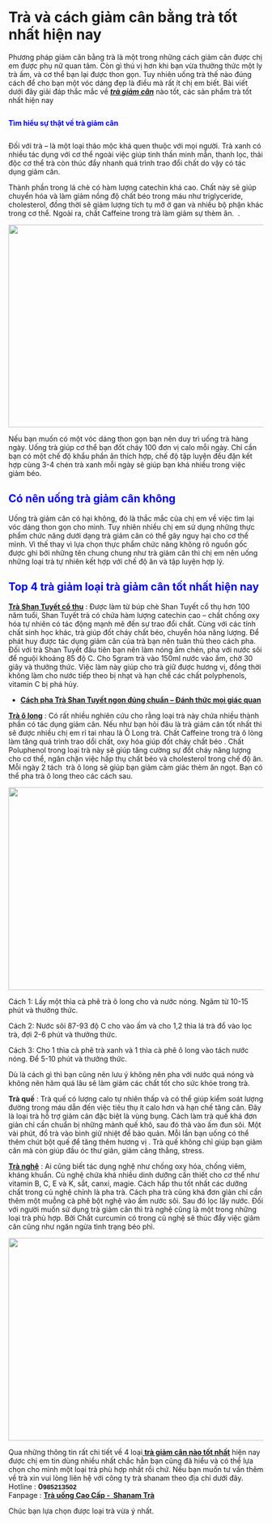 <h1>Trà và cách giảm cân bằng trà tốt nhất hiện nay</h1>

<p>Phương pháp giảm cân bằng trà&nbsp;là một trong những cách giảm cân được chị em&nbsp;được phụ nữ quan tâm. Còn gì thú vị hơn khi bạn vừa thưởng thức một ly trà ấm, và cơ thể bạn lại được thon gọn. Tuy nhiên uống trà thế nào đúng cách để cho bạn một vóc dáng đẹp là điều mà rất ít chị em biết. Bài viết dưới đây giải đáp thắc mắc về <em><a href="https://github.com/shanamtra/tra-giam-can-tot-nhat-hien-nay.html/"><strong>trà giảm cân</strong></a></em> nào tốt, các sản phẩm trà tốt nhất hiện nay</p>

<div class="no_bullets contracted" id="toc_container" style="width: auto; display: table;">
<p><strong><span style="color:#0000ff">Tìm hiểu sự thật về trà giảm cân</span></strong></p>
</div>

<p>Đối với trà &ndash; là một loại thảo mộc khá quen thuộc với mọi người. Trà xanh có nhiều tác dụng với cơ thể ngoài việc giúp tinh thần minh mẫn, thanh lọc, thải độc cơ thể trà còn thúc đẩy nhanh quá trình trao đổi chất do vậy có tác dụng giảm cân.</p>

<p>Thành phần trong lá chè có hàm lượng catechin khá cao. Chất này sẽ giúp chuyển hóa và làm giảm nồng độ chất béo trong máu như triglyceride, cholesterol, đồng thời sẽ giảm lượng tích tụ mỡ ở gan và nhiều bộ phận khác trong cơ thể. Ngoài ra, chất Caffeine trong trà làm giảm sự thèm ăn. &nbsp;.</p>

<p><img alt="" class="aligncenter size-full wp-image-263" src="https://shanam.com.vn/wp-content/uploads/2018/08/tra-giam-can-tot-nhat-hien-nay.jpg" style="height:400px; width:600px" /></p>

<p>Nếu bạn muốn có một vóc dáng thon gọn bạn nên duy trì uống trà hàng ngày. Uống trà giúp cơ thể bạn đốt cháy 100 đơn vị calo mỗi ngày. Chỉ cần bạn có một chế độ khẩu phần ăn thích hợp, chế độ tập luyện đều đặn kết hợp cùng 3-4 chén trà xanh mỗi ngày sẽ giúp bạn khá nhiều trong việc giảm béo.</p>

<h2><strong><span style="color:#0000ff">Có nên uống trà giảm cân không&nbsp;</span></strong></h2>

<p>Uống trà giảm cân có hại không, đó là thắc mắc của chị em về việc tìm lại vóc dáng thon gọn cho mình. Tuy nhiên nhiều chị em sử dụng những thực phẩm chức năng dưới dạng trà giảm cân có thể gây nguy hại cho cơ thể mình. Vì thế thay vì lựa chọn thực phẩm chức năng không rõ nguồn gốc được ghi bởi những tên chung chung như trà giảm cân thì chị em nên uống những loại trà tự nhiên kết hợp với chế độ ăn và tập luyện hợp lý.</p>

<h2><strong><span style="color:#0000ff">Top 4 trà giảm loại trà giảm cân tốt nhất hiện nay</span></strong></h2>

<p><strong><a href="https://shanam.com.vn/tra-shan-tuyet.html">Trà Shan Tuyết cổ thụ</a></strong> : Được làm từ búp chè Shan Tuyết cổ thụ hơn 100 năm tuổi, Shan Tuyết trà có chứa hàm lượng catechin cao &ndash; chất chống oxy hóa tự nhiên có tác động mạnh mẽ đến sự trao đổi chất. Cùng với các tính chất sinh học khác, trà giúp đốt cháy chất béo, chuyển hóa năng lượng. Để phát huy được tác dụng giảm cân của trà bạn nên tuân thủ theo cách pha. Đối với trà Shan Tuyết đầu tiên bạn nên làm nóng ấm chén, pha với nước sôi để nguội khoảng 85 độ C. Cho 5gram trà vào 150ml nước vào ấm, chờ 30 giây và thưởng thức. Việc làm này giúp cho trà giữ được hương vị, đồng thời không làm cho nước tiếp theo bị nhạt và hạn chế các chất polyphenols, vitamin C bị phá hủy.</p>

<ul>
	<li><a href="https://shanam.com.vn/cach-pha-tra-shan-tuyet.html"><strong>Cách pha Trà Shan Tuyết ngon đúng chuẩn &ndash; Đánh thức mọi giác quan</strong></a></li>
</ul>

<p><a href="http://phunuonline.com.vn/dep/giam-can-nho-uong-tra-o-long-moi-ngay-94842/"><strong>Trà ô long</strong></a> : Có rất nhiều nghiên cứu cho rằng loại trà này chứa nhiều thành phần có tác dụng giảm cân. Nếu như bạn hỏi đâu là trà giảm cân tốt nhất thì sẽ được nhiều chị em rỉ tai nhau là Ô Long trà. Chất Caffeine trong trà ô lòng làm tăng quá trình trao dổi chất, oxy hóa giúp đốt cháy chất béo . Chất Poluphenol trong loại trà này sẽ giúp tăng cường sự đốt cháy năng lượng cho cơ thể, ngăn chặn việc hấp thụ chất béo và cholesterol trong chế độ ăn. Mỗi ngày 2 tách &nbsp;trà ô long sẽ giúp bạn giảm cảm giác thèm ăn ngọt. Bạn có thể pha trà ô long theo các cách sau.</p>

<p><img alt="" class="aligncenter size-full wp-image-212" src="https://shanam.com.vn/wp-content/uploads/2018/08/hinh-anh-tra-o-long-trung-quoc.jpg" style="height:400px; width:600px" /></p>

<p>Cách 1: Lấy một thìa cà phê trà ô long cho và nước nóng. Ngâm từ 10-15 phút và thưởng thức.</p>

<p>Cách 2: Nước sôi 87-93 độ C cho vào ấm và cho 1,2 thìa lá trà đổ vào lọc trà, đợi 2-6 phút và thưởng thức.</p>

<p>Cách 3: Cho 1 thìa cà phê trà xanh và 1 thìa cà phê ô long vào tách nước nóng. Để 5-10 phút và thưởng thức.</p>

<p>Dù là cách gì thì bạn cũng nên lưu ý không nên pha với nước quá nóng và không nên hãm quá lâu sẽ làm giảm các chất tốt cho sức khỏe trong trà.</p>

<p><strong>Trà quế</strong> : Trà quế có lượng calo tự nhiên thấp và có thể giúp kiểm soát lượng đường trong máu dẫn đến việc tiêu thụ ít calo hơn và hạn chế tăng cân. Đây là loại trà hỗ trợ giảm cân đặc biệt là vùng bụng. Cách làm trà quế khá đơn giản chỉ cần chuẩn bị những mảnh quế khô, sau đó thả vào ấm đun sôi. Một vài phút, đổ trà vào bình giữ nhiệt để bảo quản. Mỗi lần bạn uống có thể thêm chút bột quế để tăng thêm hương vị . Trà quế không chỉ giúp bạn giảm cân mà còn giúp đầu óc thư giãn, giảm căng thẳng, stress.</p>

<p><a href="https://vtc.vn/tac-dung-than-ky-cua-tra-nghe-khong-phai-ai-cung-biet-d264460.html"><strong>Trà nghệ</strong></a> : Ai cũng biết tác dụng nghệ như chống oxy hóa, chống viêm, kháng khuẩn. Củ nghệ chứa khá nhiều dinh dưỡng cần thiết cho cơ thể như vitamin B, C, E và K, sắt, canxi, magie. Cách hấp thu tốt nhất các dưỡng chất trong củ nghệ chính là pha trà. Cách pha trà cũng khá đơn giản chỉ cần thêm một muỗng cà phê bột nghệ vào ấm nước sôi. Sau đó lọc lấy nước. Đối với người muốn sử dụng trà giảm cân thì trà nghệ cũng là một trong những loại trà phù hợp. Bởi Chất curcumin có trong củ nghệ sẽ thúc đẩy việc giảm cân cũng như ngăn ngừa tình trạng béo phì.</p>

<p><img alt="" class="aligncenter size-full wp-image-262" src="https://shanam.com.vn/wp-content/uploads/2018/08/tra-nghe-tot-cho-giam-can.jpg" style="height:400px; width:600px" /></p>

<p>Qua những thông tin rất chi tiết về 4 loại<a href="https://shanam.com.vn/tra-giam-can-nao-tot.html"> <strong>trà giảm cân nào&nbsp;tốt nhất</strong></a> hiện nay được chị em tin dùng nhiều nhất chắc hẳn bạn cũng đã hiểu và có thể lựa chọn cho mình một loại trà phù hợp nhất rồi chứ. Nếu bạn muốn tư vấn thêm về trà xin vui lòng liên hệ với công ty trà shanam theo địa chỉ dưới đây.<br />
Hotline : <strong>0<span style="font-family:arial; font-size:10pt">985213502</span></strong><br />
Fanpage : <strong><a href="https://www.facebook.com/Trauongcaocap/">Trà uống Cao Cấp -&nbsp; Shanam Trà</a></strong></p>

<p>Chúc bạn lựa chọn được loại trà vừa ý nhất.</p>

<p>&nbsp;</p>

